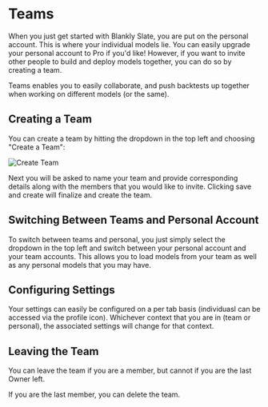 # Teams

When you just get started with Blankly Slate, you are put on the personal account. This is where your individual models lie. You can easily upgrade your personal account to Pro if you'd like! However, if you want to invite other people to build and deploy models together, you can do so by creating a team.

Teams enables you to easily collaborate, and push backtests up together when working on different models (or the same).

## Creating a Team

You can create a team by hitting the dropdown in the top left and choosing "Create a Team":

![Create Team](/img/teams/create-teams.png)

Next you will be asked to name your team and provide corresponding details along with the members that you would like to invite. Clicking save and create will finalize and create the team.

## Switching Between Teams and Personal Account

To switch between teams and personal, you just simply select the dropdown in the top left and switch between your personal account and your team accounts. This allows you to load models from your team as well as any personal models that you may have. 

## Configuring Settings

Your settings can easily be configured on a per tab basis (individuasl can be accessed via the profile icon). Whichever context that you are in (team or personal), the associated settings will change for that context.

## Leaving the Team

You can leave the team if you are a member, but cannot if you are the last Owner left.

If you are the last member, you can delete the team.